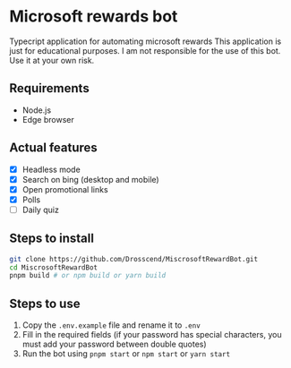 # Microsoft rewards bot
Typecript application for automating microsoft rewards
This application is just for educational purposes.
I am not responsible for the use of this bot. Use it at your own risk.

## Requirements
- Node.js
- Edge browser

## Actual features
- [x] Headless mode
- [x] Search on bing (desktop and mobile)
- [x] Open promotional links
- [x] Polls
- [ ] Daily quiz

## Steps to install
````bash
git clone https://github.com/Drosscend/MiscrosoftRewardBot.git
cd MiscrosoftRewardBot
pnpm build # or npm build or yarn build
````

## Steps to use
1. Copy the `.env.example` file and rename it to `.env`
2. Fill in the required fields (if your password has special characters, you must add your password between double quotes)
3. Run the bot using `pnpm start` or `npm start` or `yarn start`

